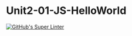 # Unit2-01-JS-HelloWorld
[![GitHub's Super Linter](https://github.com/ICS2O-Programming-BraydenM/Unit2-01-JS-HelloWorld/workflows/GitHub's%20Super%20Linter/badge.svg)](https://github.com/ICS2O-Programming-BraydenM/unit2-01-JS-HelloWorld/actions)